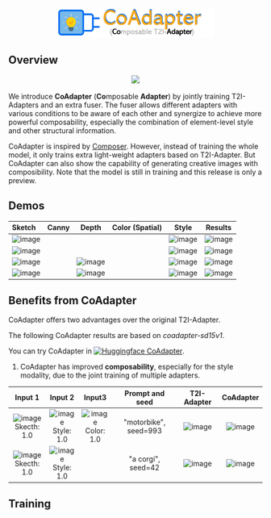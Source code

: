 <p align="center">
  <img src="../assets/logo_coadapter.png" height=60>
</p>

## Overview

<p align="center">
  <img src="https://user-images.githubusercontent.com/17445847/225639246-26ee67a9-a9d9-47e4-b3bf-813d570e3d96.png" height=360>
</p>

We introduce **CoAdapter** (**Co**mposable **Adapter**) by jointly training T2I-Adapters and an extra fuser. The fuser allows different adapters with various conditions to be aware of each other and synergize to achieve more powerful composability, especially the combination of element-level style and other structural information.

CoAdapter is inspired by [Composer](https://github.com/damo-vilab/composer). However, instead of training the whole model, it only trains extra light-weight adapters based on T2I-Adapter. But CoAdapter can also show the capability of generating creative images with composibility. Note that the model is still in training and this release is only a preview.

## Demos

| Sketch                                                                                                                                    | Canny |                                                                   Depth                                                                   | Color (Spatial) | Style                                                                                                                                      | Results |
|:------------------------------------------------------------------------------------------------------------------------------------------|:-----:|:-----------------------------------------------------------------------------------------------------------------------------------------:|:---------------:|--------------------------------------------------------------------------------------------------------------------------------------------|---------|
| <img width="200" alt="image" src="https://user-images.githubusercontent.com/11482921/225659269-2d50e40d-f79b-41bc-9a0e-9dc73663f010.png"> |       |                                                                                                                                           |                 | <img width="100" alt="image" src="https://user-images.githubusercontent.com/11482921/225659792-07f3d5f4-3e26-4c52-988b-c4f228d6e45d.jpeg"> |    <img width="200" alt="image" src="https://user-images.githubusercontent.com/11482921/225660076-665b5889-3825-48cc-b9f9-06903fdd0c4b.jpg">     |
| <img width="200" alt="image" src="https://user-images.githubusercontent.com/11482921/225659269-2d50e40d-f79b-41bc-9a0e-9dc73663f010.png"> |       |                                                                                                                                           |                 | <img width="150" alt="image" src="https://user-images.githubusercontent.com/11482921/225660608-ca526f86-f506-4d0c-bdb8-75b95fbdbce0.png">  |    <img width="200" alt="image" src="https://user-images.githubusercontent.com/11482921/225660901-86bcbfd8-0643-4e17-a6ec-4a2305e5f0a5.png">     |
| <img width="200" alt="image" src="https://user-images.githubusercontent.com/11482921/225661058-656d87d7-3c8d-4216-820e-a02a8a5f5a4a.png"> |       | <img width="200" alt="image" src="https://user-images.githubusercontent.com/11482921/225661380-c9a01791-9b96-4b25-8878-87cdcf01a6f6.png"> |                 | <img width="250" alt="image" src="https://user-images.githubusercontent.com/11482921/225661180-98f338ee-950e-45d0-bd5f-4e8b7e82cecb.png">  |    <img width="200" alt="image" src="https://user-images.githubusercontent.com/11482921/225661273-82867799-b8f8-4fe5-9b12-cc99df85696d.png">     |
| <img width="200" alt="image" src="https://user-images.githubusercontent.com/11482921/225661058-656d87d7-3c8d-4216-820e-a02a8a5f5a4a.png"> |       | <img width="200" alt="image" src="https://user-images.githubusercontent.com/11482921/225661380-c9a01791-9b96-4b25-8878-87cdcf01a6f6.png"> |                 | <img width="250" alt="image" src="https://user-images.githubusercontent.com/11482921/225661755-cfa48f8d-712d-41a0-a1bf-4c1e90ca4d7a.png">  |    <img width="200" alt="image" src="https://user-images.githubusercontent.com/11482921/225661944-0f02ab3c-de8d-4898-a7b0-5ff55fa5f253.png">     |


## Benefits from CoAdapter

CoAdapter offers two advantages over the original T2I-Adapter.

The following CoAdapter results are based on *coadapter-sd15v1*.

You can try CoAdapter in [![Huggingface CoAdapter](https://img.shields.io/static/v1?label=Demo&message=Huggingface%20Gradio&color=orange)](https://huggingface.co/spaces/Adapter/CoAdapter).

1. CoAdapter has improved **composability**, especially for the style modality, due to the joint training of multiple adapters.

| Input 1 | Input 2 |  Input3   | Prompt and seed | T2I-Adapter       | **CoAdapter** |
| :-----: | :-----: |  :-----:  |:-----: | :-----:    | :-----: |
|<img width="200" alt="image" src="https://user-images.githubusercontent.com/17445847/226320934-bb332846-cccc-4aad-bf77-318a43eba6e2.jpg"> <br>Skecth: 1.0     |<img width="200" alt="image" src="https://user-images.githubusercontent.com/17445847/226320880-8ffe6e1d-de8a-45d2-9739-53024b86b1b2.png"> <br>Style: 1.0  |   <img width="200" alt="image" src="https://user-images.githubusercontent.com/17445847/226320922-588fa6c7-956d-4ce7-a707-a10f524d9c9c.png"> <br>Color: 1.0    |  "motorbike", seed=993      |    <img width="200" alt="image" src="https://user-images.githubusercontent.com/17445847/226326697-12657ad0-dea8-4fd0-9410-70c8a1bc5304.png">         |  <img width="200" alt="image" src="https://user-images.githubusercontent.com/17445847/226321639-55cea2d5-aa6a-49ac-a647-c37d9b75009e.png">       |
|<img width="200" alt="image" src="https://user-images.githubusercontent.com/17445847/226330248-2a61d1c0-c39a-4d84-b3c0-61dc7613ae39.jpg"> <br>Skecth: 1.0     |<img width="200" alt="image" src="https://user-images.githubusercontent.com/17445847/226330258-d6fda31a-8631-4724-a342-93ea5269a74b.png"> <br>Style: 1.0  |       |  "a corgi", seed=42      |    <img width="200" alt="image" src="https://user-images.githubusercontent.com/17445847/226330281-b536fc6a-486e-4c7a-b0bb-bffdb12e66c7.png">         |  <img width="200" alt="image" src="https://user-images.githubusercontent.com/17445847/226330294-025dc300-78d1-46f0-b7c6-3d03c2595e10.png">       |

## Training
